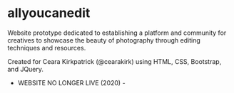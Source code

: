 # allyoucanedit
Website prototype dedicated to establishing a platform and community for creatives to showcase the beauty of photography through editing techniques and resources.

Created for Ceara Kirkpatrick (@cearakirk) using HTML, CSS, Bootstrap, and JQuery.

- WEBSITE NO LONGER LIVE (2020) - 
